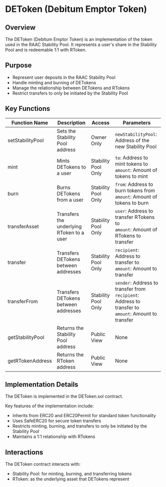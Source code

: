 
# DEToken (Debitum Emptor Token)

## Overview

The DEToken (Debitum Emptor Token) is an implementation of the token used in the RAAC Stability Pool. It represents a user's share in the Stability Pool and is redeemable 1:1 with RToken.

## Purpose

- Represent user deposits in the RAAC Stability Pool
- Handle minting and burning of DETokens
- Manage the relationship between DETokens and RTokens
- Restrict transfers to only be initiated by the Stability Pool

## Key Functions

| Function Name | Description | Access | Parameters |
|---------------|-------------|--------|------------|
| setStabilityPool | Sets the Stability Pool address | Owner Only | `newStabilityPool`: Address of the new Stability Pool |
| mint | Mints DETokens to a user | Stability Pool Only | `to`: Address to mint tokens to<br>`amount`: Amount of tokens to mint |
| burn | Burns DETokens from a user | Stability Pool Only | `from`: Address to burn tokens from<br>`amount`: Amount of tokens to burn |
| transferAsset | Transfers the underlying RToken to a user | Stability Pool Only | `user`: Address to transfer RTokens to<br>`amount`: Amount of RTokens to transfer |
| transfer | Transfers DETokens between addresses | Stability Pool Only | `recipient`: Address to transfer to<br>`amount`: Amount to transfer |
| transferFrom | Transfers DETokens between addresses | Stability Pool Only | `sender`: Address to transfer from<br>`recipient`: Address to transfer to<br>`amount`: Amount to transfer |
| getStabilityPool | Returns the Stability Pool address | Public View | None |
| getRTokenAddress | Returns the RToken address | Public View | None |

## Implementation Details

The DEToken is implemented in the DEToken.sol contract.

Key features of the implementation include:

- Inherits from ERC20 and ERC20Permit for standard token functionality
- Uses SafeERC20 for secure token transfers
- Restricts minting, burning, and transfers to only be initiated by the Stability Pool
- Maintains a 1:1 relationship with RTokens

## Interactions

The DEToken contract interacts with:

- Stability Pool: for minting, burning, and transferring tokens
- RToken: as the underlying asset that DETokens represent
